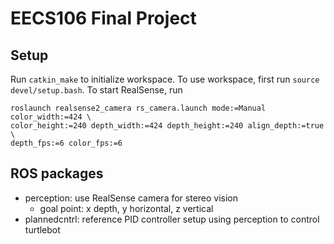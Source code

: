 # EECS106 Final Project

## Setup

Run ```catkin_make``` to initialize workspace.
To use workspace, first run ```source devel/setup.bash```.
To start RealSense, run 
```
roslaunch realsense2_camera rs_camera.launch mode:=Manual color_width:=424 \
color_height:=240 depth_width:=424 depth_height:=240 align_depth:=true \
depth_fps:=6 color_fps:=6
```

## ROS packages

- perception: use RealSense camera for stereo vision
    - goal point: x depth, y horizontal, z vertical
- plannedcntrl: reference PID controller setup using perception to control turtlebot